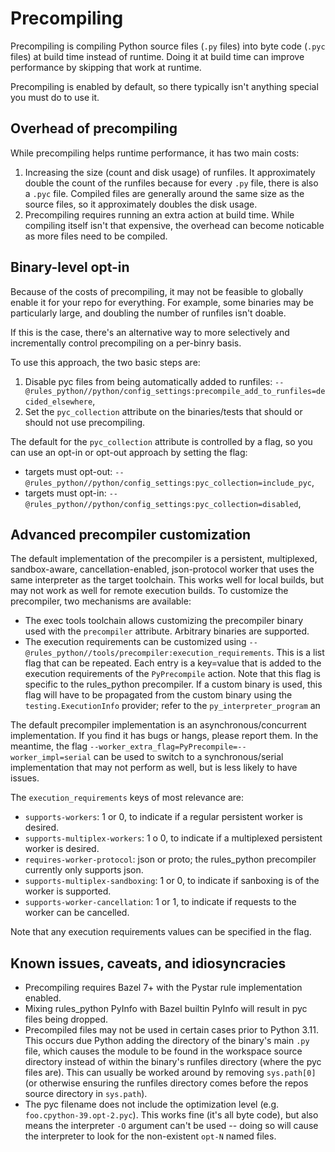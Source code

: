 # Precompiling

Precompiling is compiling Python source files (`.py` files) into byte code (`.pyc`
files) at build
time instead of runtime. Doing it at build time can improve performance by
skipping that work at runtime.

Precompiling is enabled by default, so there typically isn't anything special
you must do to use it.


## Overhead of precompiling

While precompiling helps runtime performance, it has two main costs:
1. Increasing the size (count and disk usage) of runfiles. It approximately
   double the count of the runfiles because for every `.py` file, there is also
   a `.pyc` file. Compiled files are generally around the same size as the
   source files, so it approximately doubles the disk usage.
2. Precompiling requires running an extra action at build time. While
   compiling itself isn't that expensive, the overhead can become noticable
   as more files need to be compiled.

## Binary-level opt-in

Because of the costs of precompiling, it may not be feasible to globally enable it
for your repo for everything. For example, some binaries may be
particularly large, and doubling the number of runfiles isn't doable.

If this is the case, there's an alternative way to more selectively and
incrementally control precompiling on a per-binry basis.

To use this approach, the two basic steps are:
1. Disable pyc files from being automatically added to runfiles:
   `--@rules_python//python/config_settings:precompile_add_to_runfiles=decided_elsewhere`,
2. Set the `pyc_collection` attribute on the binaries/tests that should or should
   not use precompiling.

The default for the `pyc_collection` attribute is controlled by a flag, so you
can use an opt-in or opt-out approach by setting the flag:
* targets must opt-out: `--@rules_python//python/config_settings:pyc_collection=include_pyc`,
* targets must opt-in: `--@rules_python//python/config_settings:pyc_collection=disabled`,

## Advanced precompiler customization

The default implementation of the precompiler is a persistent, multiplexed,
sandbox-aware, cancellation-enabled, json-protocol worker that uses the same
interpreter as the target toolchain. This works well for local builds, but may
not work as well for remote execution builds. To customize the precompiler, two
mechanisms are available:

* The exec tools toolchain allows customizing the precompiler binary used with
  the `precompiler` attribute. Arbitrary binaries are supported.
* The execution requirements can be customized using
  `--@rules_python//tools/precompiler:execution_requirements`. This is a list
  flag that can be repeated. Each entry is a key=value that is added to the
  execution requirements of the `PyPrecompile` action. Note that this flag
  is specific to the rules_python precompiler. If a custom binary is used,
  this flag will have to be propagated from the custom binary using the
  `testing.ExecutionInfo` provider; refer to the `py_interpreter_program` an

The default precompiler implementation is an asynchronous/concurrent
implementation. If you find it has bugs or hangs, please report them. In the
meantime, the flag `--worker_extra_flag=PyPrecompile=--worker_impl=serial` can
be used to switch to a synchronous/serial implementation that may not perform
as well, but is less likely to have issues.

The `execution_requirements` keys of most relevance are:
* `supports-workers`: 1 or 0, to indicate if a regular persistent worker is
  desired.
* `supports-multiplex-workers`: 1 o 0, to indicate if a multiplexed persistent
  worker is desired.
* `requires-worker-protocol`: json or proto; the rules_python precompiler
  currently only supports json.
* `supports-multiplex-sandboxing`: 1 or 0, to indicate if sanboxing is of the
  worker is supported.
* `supports-worker-cancellation`: 1 or 1, to indicate if requests to the worker
  can be cancelled.

Note that any execution requirements values can be specified in the flag.

## Known issues, caveats, and idiosyncracies

* Precompiling requires Bazel 7+ with the Pystar rule implementation enabled.
* Mixing rules_python PyInfo with Bazel builtin PyInfo will result in pyc files
  being dropped.
* Precompiled files may not be used in certain cases prior to Python 3.11. This
  occurs due Python adding the directory of the binary's main `.py` file, which
  causes the module to be found in the workspace source directory instead of
  within the binary's runfiles directory (where the pyc files are). This can
  usually be worked around by removing `sys.path[0]` (or otherwise ensuring the
  runfiles directory comes before the repos source directory in `sys.path`).
* The pyc filename does not include the optimization level (e.g.
  `foo.cpython-39.opt-2.pyc`). This works fine (it's all byte code), but also
  means the interpreter `-O` argument can't be used -- doing so will cause the
  interpreter to look for the non-existent `opt-N` named files.
